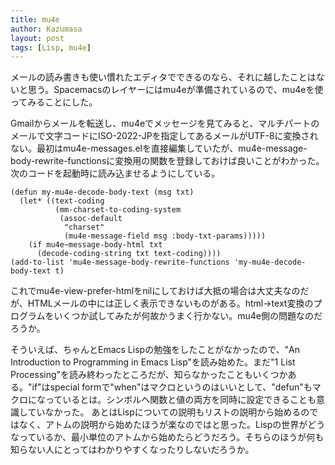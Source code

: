 ```yaml
---
title: mu4e
author: Kazumasa
layout: post
tags: [Lisp, mu4e]
---
```

メールの読み書きも使い慣れたエディタでできるのなら、それに越したことはないと思う。Spacemacsのレイヤーにはmu4eが準備されているので、mu4eを使ってみることにした。

Gmailからメールを転送し、mu4eでメッセージを見てみると、マルチパートのメールで文字コードにISO-2022-JPを指定してあるメールがUTF-8に変換されない。最初はmu4e-messages.elを直接編集していたが、mu4e-message-body-rewrite-functionsに変換用の関数を登録しておけば良いことがわかった。次のコードを起動時に読み込ませるようにしている。
```elisp
(defun my-mu4e-decode-body-text (msg txt)
  (let* ((text-coding
          (mm-charset-to-coding-system
           (assoc-default
            "charset"
            (mu4e-message-field msg :body-txt-params)))))
    (if mu4e~message-body-html txt
      (decode-coding-string txt text-coding))))
(add-to-list 'mu4e-message-body-rewrite-functions 'my-mu4e-decode-body-text t)
```
これでmu4e-view-prefer-htmlをnilにしておけば大抵の場合は大丈夫なのだが、HTMLメールの中には正しく表示できないものがある。html→text変換のプログラムをいくつか試してみたが何故かうまく行かない。mu4e側の問題なのだろうか。

そういえば、ちゃんとEmacs Lispの勉強をしたことがなかったので、"An Introduction to Programming in Emacs Lisp"を読み始めた。まだ"1 List Processing"を読み終わったところだが、知らなかったこともいくつかある。"if"はspecial formで"when"はマクロというのはいいとして、"defun"もマクロになっているとは。シンボルへ関数と値の両方を同時に設定できることも意識していなかった。
あとはLispについての説明もリストの説明から始めるのではなく、アトムの説明から始めたほうが楽なのではと思った。Lispの世界がどうなっているか、最小単位のアトムから始めたらどうだろう。そちらのほうが何も知らない人にとってはわかりやすくなったりしないだろうか。
